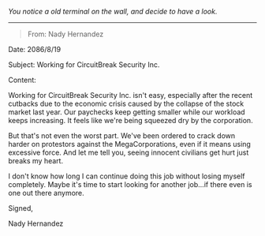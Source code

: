 
*You notice a old terminal on the wall, and decide to have a look.*

---

> From: Nady Hernandez

Date: 2086/8/19

Subject: Working for CircuitBreak Security Inc.

Content:

Working for CircuitBreak Security Inc. isn't easy, especially after the recent cutbacks due to the economic crisis caused by the collapse of the stock market last year. Our paychecks keep getting smaller while our workload keeps increasing. It feels like we're being squeezed dry by the corporation.

But that's not even the worst part. We've been ordered to crack down harder on protestors against the MegaCorporations, even if it means using excessive force. And let me tell you, seeing innocent civilians get hurt just breaks my heart.

I don't know how long I can continue doing this job without losing myself completely. Maybe it's time to start looking for another job...if there even is one out there anymore.

Signed,

Nady Hernandez